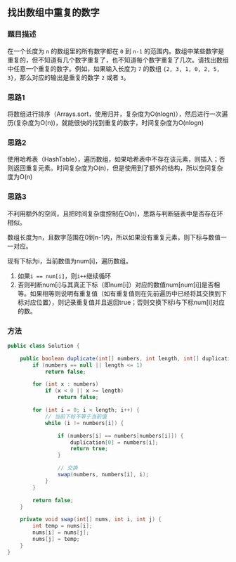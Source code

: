 ## 找出数组中重复的数字

### 题目描述

在一个长度为 `n` 的数组里的所有数字都在 `0` 到 `n-1` 的范围内。数组中某些数字是重复的，但不知道有几个数字重复了，也不知道每个数字重复了几次。请找出数组中任意一个重复的数字。例如，如果输入长度为 `7` 的数组 `{2, 3, 1, 0, 2, 5, 3}`，那么对应的输出是重复的数字 `2` 或者 `3`。

### 思路1

将数组进行排序（Arrays.sort，使用归并，复杂度为O(nlogn)），然后进行一次遍历(复杂度为O(n))，就能很快的找到重复的数字，时间复杂度为O(nlogn)

### 思路2

使用哈希表（HashTable），遍历数组，如果哈希表中不存在该元素，则插入；否则返回重复元素。时间复杂度为O(n)，但是使用到了额外的结构，所以空间复杂度为O(n)

### 思路3

不利用额外的空间，且把时间复杂度控制在O(n)，思路与判断链表中是否存在环相似。

数组长度为n，且数字范围在0到n-1内，所以如果没有重复元素，则下标与数值一一对应。

现有下标为i，当前数值为num[i]，遍历数组。

1. 如果`i == num[i]`，则`i++`继续循环
2. 否则判断num[i]与其真正下标（即num[i]）对应的数值num[num[i]]是否相等。如果相等则说明有重复值（如有重复值则在先前遍历中已经将其交换到下标对应位置），则记录重复值并且返回true；否则交换下标i与下标num[i]对应的数。

### 方法

```java
public class Solution {

    public boolean duplicate(int[] numbers, int length, int[] duplication) {
        if (numbers == null || length <= 1)
            return false;

        for (int x : numbers)
            if (x < 0 || x >= length)
                return false;

        for (int i = 0; i < length; i++) {
            // 当前下标不等于当前值
            while (i != numbers[i]) {

                if (numbers[i] == numbers[numbers[i]]) {
                    duplication[0] = numbers[i];
                    return true;
                }

                // 交换
                swap(numbers, numbers[i], i);
            }
        }

        return false;
    }

    private void swap(int[] nums, int i, int j) {
        int temp = nums[i];
        nums[i] = nums[j];
        nums[j] = temp;
    }
}
```





